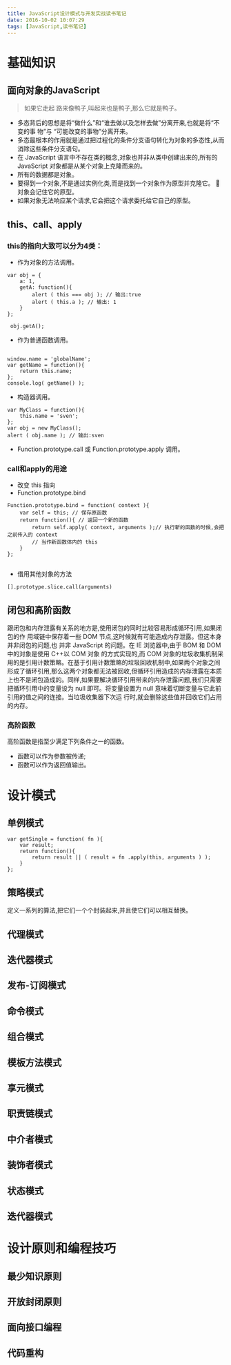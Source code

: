 ```yaml
---
title: JavaScript设计模式与开发实战读书笔记
date: 2016-10-02 10:07:29
tags: [JavaScript,读书笔记]
---
```

# 基础知识
## 面向对象的JavaScript

> 如果它走起 路来像鸭子,叫起来也是鸭子,那么它就是鸭子。

* 多态背后的思想是将“做什么”和“谁去做以及怎样去做”分离开来,也就是将“不变的事 物”与 “可能改变的事物”分离开来。
* 多态最根本的作用就是通过把过程化的条件分支语句转化为对象的多态性,从而 消除这些条件分支语句。
* 在 JavaScript 语言中不存在类的概念,对象也并非从类中创建出来的,所有的 JavaScript 对象都是从某个对象上克隆而来的。
* 所有的数据都是对象。
* 要得到一个对象,不是通过实例化类,而是找到一个对象作为原型并克隆它。  对象会记住它的原型。
* 如果对象无法响应某个请求,它会把这个请求委托给它自己的原型。

<!--more-->

## this、call、apply
### this的指向大致可以分为4类：

* 作为对象的方法调用。

```
var obj = { 
	a: 1,
	getA: function(){
		alert ( this === obj ); // 输出:true 
		alert ( this.a ); // 输出: 1
	} 
};

 obj.getA();

```

* 作为普通函数调用。

```

window.name = 'globalName';
var getName = function(){ 
	return this.name;
};
console.log( getName() );

```

* 构造器调用。

```
var MyClass = function(){ 
	this.name = 'sven';
};
var obj = new MyClass();
alert ( obj.name ); // 输出:sven

```
* Function.prototype.call 或 Function.prototype.apply 调用。

### call和apply的用途

* 改变 this 指向
* Function.prototype.bind

```
Function.prototype.bind = function( context ){ 
	var self = this; // 保存原函数
	return function(){ // 返回一个新的函数
		return self.apply( context, arguments );// 执行新的函数的时候,会把之前传入的 context 
		// 当作新函数体内的 this
	}
};


```

* 借用其他对象的方法

`[].prototype.slice.call(arguments)`

## 闭包和高阶函数
跟闭包和内存泄露有关系的地方是,使用闭包的同时比较容易形成循环引用,如果闭包的作 用域链中保存着一些 DOM 节点,这时候就有可能造成内存泄露。但这本身并非闭包的问题,也
并非 JavaScript 的问题。在 IE 浏览器中,由于 BOM 和 DOM 中的对象是使用 C++以 COM 对象 的方式实现的,而 COM 对象的垃圾收集机制采用的是引用计数策略。在基于引用计数策略的垃圾回收机制中,如果两个对象之间形成了循环引用,那么这两个对象都无法被回收,但循环引用造成的内存泄露在本质上也不是闭包造成的。同样,如果要解决循环引用带来的内存泄露问题,我们只需要把循环引用中的变量设为 null 即可。将变量设置为 null 意味着切断变量与它此前引用的值之间的连接。当垃圾收集器下次运 行时,就会删除这些值并回收它们占用的内存。

### 高阶函数
高阶函数是指至少满足下列条件之一的函数。

* 函数可以作为参数被传递;
* 函数可以作为返回值输出。

# 设计模式
## 单例模式

```
var getSingle = function( fn ){
	var result;
	return function(){
		return result || ( result = fn .apply(this, arguments ) );
	} 
};

```
## 策略模式
定义一系列的算法,把它们一个个封装起来,并且使它们可以相互替换。
## 代理模式
## 迭代器模式
## 发布-订阅模式
## 命令模式
## 组合模式
## 模板方法模式
## 享元模式
## 职责链模式
## 中介者模式
## 装饰者模式
## 状态模式
## 迭代器模式
# 设计原则和编程技巧
## 最少知识原则
## 开放封闭原则
## 面向接口编程
## 代码重构

